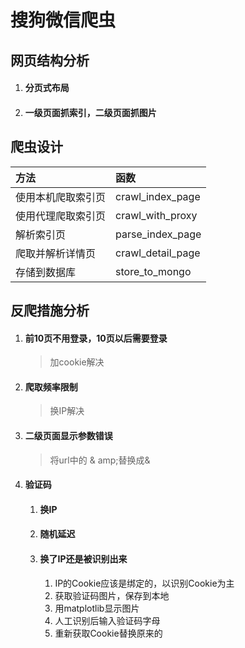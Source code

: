 # 搜狗微信爬虫



## 网页结构分析



1. #### 分页式布局

2. #### 一级页面抓索引，二级页面抓图片



## 爬虫设计

| 方法               | 函数              |
| :----------------- | :---------------- |
| 使用本机爬取索引页 | crawl_index_page  |
| 使用代理爬取索引页 | crawl_with_proxy  |
| 解析索引页         | parse_index_page  |
| 爬取并解析详情页   | crawl_detail_page |
| 存储到数据库       | store_to_mongo    |



## 反爬措施分析

1. #### 前10页不用登录，10页以后需要登录

   > 加cookie解决

2. #### 爬取频率限制

   > 换IP解决

3. #### 二级页面显示参数错误

   > 将url中的 & amp;替换成&

4. #### 验证码

   1. #### 换IP

   2. #### 随机延迟

   3. ####  换了IP还是被识别出来
      1. IP的Cookie应该是绑定的，以识别Cookie为主
      2. 获取验证码图片，保存到本地
      3. 用matplotlib显示图片
      4. 人工识别后输入验证码字母
      5. 重新获取Cookie替换原来的



